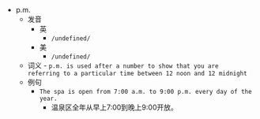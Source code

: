 - p.m.
  - 发音
    - 英
      - `/undefined/`
    - 美
      - `/undefined/`
  - 词义
        - `p.m. is used after a number to show that you are referring to a particular time between 12 noon and 12 midnight`
  - 例句
    - `The spa is open from 7:00 a.m. to 9:00 p.m. every day of the year.`
      - 温泉区全年从早上7:00到晚上9:00开放。

